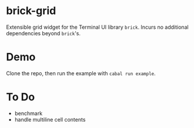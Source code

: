 # brick-grid
Extensible grid widget for the Terminal UI library `brick`. Incurs no additional dependencies beyond `brick`'s.

# Demo
Clone the repo, then run the example with `cabal run example`.

# To Do
- benchmark
- handle multiline cell contents
